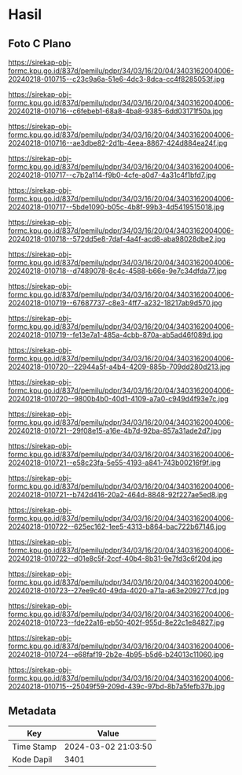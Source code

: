 # Hasil

## Foto C Plano

https://sirekap-obj-formc.kpu.go.id/837d/pemilu/pdpr/34/03/16/20/04/3403162004006-20240218-010715--c23c9a6a-51e6-4dc3-8dca-cc4f8285053f.jpg

https://sirekap-obj-formc.kpu.go.id/837d/pemilu/pdpr/34/03/16/20/04/3403162004006-20240218-010716--c6febeb1-68a8-4ba8-9385-6dd03171f50a.jpg

https://sirekap-obj-formc.kpu.go.id/837d/pemilu/pdpr/34/03/16/20/04/3403162004006-20240218-010716--ae3dbe82-2d1b-4eea-8867-424d884ea24f.jpg

https://sirekap-obj-formc.kpu.go.id/837d/pemilu/pdpr/34/03/16/20/04/3403162004006-20240218-010717--c7b2a114-f9b0-4cfe-a0d7-4a31c4f1bfd7.jpg

https://sirekap-obj-formc.kpu.go.id/837d/pemilu/pdpr/34/03/16/20/04/3403162004006-20240218-010717--5bde1090-b05c-4b8f-99b3-4d5419515018.jpg

https://sirekap-obj-formc.kpu.go.id/837d/pemilu/pdpr/34/03/16/20/04/3403162004006-20240218-010718--572dd5e8-7daf-4a4f-acd8-aba98028dbe2.jpg

https://sirekap-obj-formc.kpu.go.id/837d/pemilu/pdpr/34/03/16/20/04/3403162004006-20240218-010718--d7489078-8c4c-4588-b66e-9e7c34dfda77.jpg

https://sirekap-obj-formc.kpu.go.id/837d/pemilu/pdpr/34/03/16/20/04/3403162004006-20240218-010719--67687737-c8e3-4ff7-a232-18217ab9d570.jpg

https://sirekap-obj-formc.kpu.go.id/837d/pemilu/pdpr/34/03/16/20/04/3403162004006-20240218-010719--fe13e7a1-485a-4cbb-870a-ab5ad46f089d.jpg

https://sirekap-obj-formc.kpu.go.id/837d/pemilu/pdpr/34/03/16/20/04/3403162004006-20240218-010720--22944a5f-a4b4-4209-885b-709dd280d213.jpg

https://sirekap-obj-formc.kpu.go.id/837d/pemilu/pdpr/34/03/16/20/04/3403162004006-20240218-010720--9800b4b0-40d1-4109-a7a0-c949d4f93e7c.jpg

https://sirekap-obj-formc.kpu.go.id/837d/pemilu/pdpr/34/03/16/20/04/3403162004006-20240218-010721--29f08e15-a16e-4b7d-92ba-857a31ade2d7.jpg

https://sirekap-obj-formc.kpu.go.id/837d/pemilu/pdpr/34/03/16/20/04/3403162004006-20240218-010721--e58c23fa-5e55-4193-a841-743b00216f9f.jpg

https://sirekap-obj-formc.kpu.go.id/837d/pemilu/pdpr/34/03/16/20/04/3403162004006-20240218-010721--b742d416-20a2-464d-8848-92f227ae5ed8.jpg

https://sirekap-obj-formc.kpu.go.id/837d/pemilu/pdpr/34/03/16/20/04/3403162004006-20240218-010722--625ec162-1ee5-4313-b864-bac722b67146.jpg

https://sirekap-obj-formc.kpu.go.id/837d/pemilu/pdpr/34/03/16/20/04/3403162004006-20240218-010722--d01e8c5f-2ccf-40b4-8b31-9e7fd3c6f20d.jpg

https://sirekap-obj-formc.kpu.go.id/837d/pemilu/pdpr/34/03/16/20/04/3403162004006-20240218-010723--27ee9c40-49da-4020-a71a-a63e209277cd.jpg

https://sirekap-obj-formc.kpu.go.id/837d/pemilu/pdpr/34/03/16/20/04/3403162004006-20240218-010723--fde22a16-eb50-402f-955d-8e22c1e84827.jpg

https://sirekap-obj-formc.kpu.go.id/837d/pemilu/pdpr/34/03/16/20/04/3403162004006-20240218-010724--e68faf19-2b2e-4b95-b5d6-b24013c11060.jpg

https://sirekap-obj-formc.kpu.go.id/837d/pemilu/pdpr/34/03/16/20/04/3403162004006-20240218-010715--25049f59-209d-439c-97bd-8b7a5fefb37b.jpg


## Metadata

| Key        | Value               |
| ---------- | ------------------- |
| Time Stamp | 2024-03-02 21:03:50 |
| Kode Dapil | 3401                |



